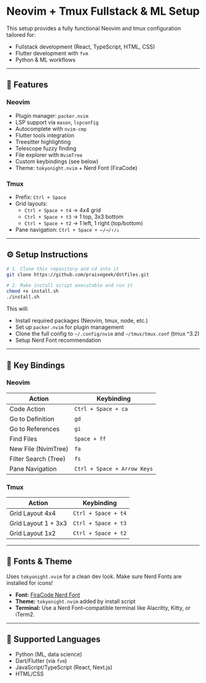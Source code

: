 # Neovim + Tmux Fullstack & ML Setup

This setup provides a fully functional Neovim and tmux configuration tailored for:
- Fullstack development (React, TypeScript, HTML, CSS)
- Flutter development with `fvm`
- Python & ML workflows

---

## 🧱 Features

### Neovim
- Plugin manager: `packer.nvim`
- LSP support via `mason`, `lspconfig`
- Autocomplete with `nvim-cmp`
- Flutter tools integration
- Treesitter highlighting
- Telescope fuzzy finding
- File explorer with `NvimTree`
- Custom keybindings (see below)
- Theme: `tokyonight.nvim` + Nerd Font (FiraCode)

### Tmux
- Prefix: `Ctrl + Space`
- Grid layouts:
  - `Ctrl + Space + t4` → 4x4 grid
  - `Ctrl + Space + t3` → 1 top, 3x3 bottom
  - `Ctrl + Space + t2` → 1 left, 1 right (top/bottom)
- Pane navigation: `Ctrl + Space + ←/→/↑/↓`

---

## ⚙️ Setup Instructions

```bash
# 1. Clone this repository and cd into it
git clone https://github.com/praisegeek/dotfiles.git

# 2. Make install script executable and run it
chmod +x install.sh
./install.sh
````

This will:

* Install required packages (Neovim, tmux, node, etc.)
* Set up `packer.nvim` for plugin management
* Clone the full config to `~/.config/nvim` and `~/tmux/tmux.conf` (tmux ^3.2)
* Setup Nerd Font recommendation

---

## 🔑 Key Bindings

### Neovim

| Action               | Keybinding                  |
| -------------------- | --------------------------- |
| Code Action          | `Ctrl + Space + ca`         |
| Go to Definition     | `gd`                        |
| Go to References     | `gi`                        |
| Find Files           | `Space + ff`                |
| New File (NvimTree)  | `fa`                        |
| Filter Search (Tree) | `fs`                        |
| Pane Navigation      | `Ctrl + Space + Arrow Keys` |

### Tmux

| Action              | Keybinding          |
| ------------------- | ------------------- |
| Grid Layout 4x4     | `Ctrl + Space + t4` |
| Grid Layout 1 + 3x3 | `Ctrl + Space + t3` |
| Grid Layout 1x2     | `Ctrl + Space + t2` |

---

## 🎨 Fonts & Theme
Uses `tokyonight.nvim` for a clean dev look. Make sure Nerd Fonts are installed for icons!

* **Font:** [FiraCode Nerd Font](https://www.nerdfonts.com/font-downloads)
* **Theme:** `tokyonight.nvim` added by install script
* **Terminal:** Use a Nerd Font–compatible terminal like Alacritty, Kitty, or iTerm2.

---

## 🧪 Supported Languages

* Python (ML, data science)
* Dart/Flutter (via `fvm`)
* JavaScript/TypeScript (React, Next.js)
* HTML/CSS

```
